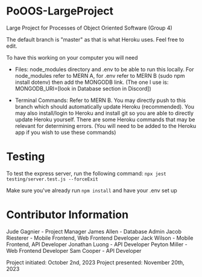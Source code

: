 # PoOOS-LargeProject
Large Project for Processes of Object Oriented Software (Group 4)

The default branch is "master" as that is what Heroku uses. Feel free to edit.

To have this working on your computer you will need

- Files: node_modules directory and .env to be able to run this locally. For node_modules refer to MERN A, for .env refer to MERN B (sudo npm install dotenv) then add the MONGODB link. (The one I use is: MONGODB_URI=[look in Database section in Discord])

- Terminal Commands: Refer to MERN B. You may directly push to this branch which should automatically update Heroku (recommended). You may also install/login to Heroku and install git so you are able to directly update Heroku yourself. There are some Heroku commands that may be relevant for determining errors. (You will need to be added to the Heroku app if you wish to use these commands)

# Testing
To test the express server, run the following command:
`npx jest testing/server.test.js --forceExit`

Make sure you've already run `npm install` and have your .env set up

# Contributor Information
Jude Gagnier - Project Manager
James Allen - Database Admin
Jacob Riesterer - Mobile Frontend, Web Frontend Developer
Jack Wilson - Mobile Frontend, API Developer
Jonathan Luong - API Developer
Peyton Miller - Web Frontend Developer
Sam Cooper - API Developer

Project initiated: October 2nd, 2023
Project presented: November 20th, 2023
